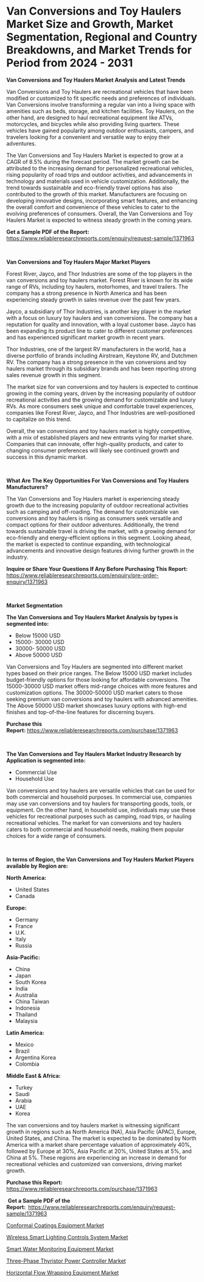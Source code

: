 <p><h1>Van Conversions and Toy Haulers Market Size and Growth, Market Segmentation, Regional and Country Breakdowns, and Market Trends for Period from 2024 -  2031</h1></p><p><strong>Van Conversions and Toy Haulers Market Analysis and Latest Trends</strong></p>
<p><p>Van Conversions and Toy Haulers are recreational vehicles that have been modified or customized to fit specific needs and preferences of individuals. Van Conversions involve transforming a regular van into a living space with amenities such as beds, storage, and kitchen facilities. Toy Haulers, on the other hand, are designed to haul recreational equipment like ATVs, motorcycles, and bicycles while also providing living quarters. These vehicles have gained popularity among outdoor enthusiasts, campers, and travelers looking for a convenient and versatile way to enjoy their adventures.</p><p>The Van Conversions and Toy Haulers Market is expected to grow at a CAGR of 8.5% during the forecast period. The market growth can be attributed to the increasing demand for personalized recreational vehicles, rising popularity of road trips and outdoor activities, and advancements in technology and materials used in vehicle customization. Additionally, the trend towards sustainable and eco-friendly travel options has also contributed to the growth of this market. Manufacturers are focusing on developing innovative designs, incorporating smart features, and enhancing the overall comfort and convenience of these vehicles to cater to the evolving preferences of consumers. Overall, the Van Conversions and Toy Haulers Market is expected to witness steady growth in the coming years.</p></p>
<p><strong>Get a Sample PDF of the Report:&nbsp;</strong> <a href="https://www.reliableresearchreports.com/enquiry/request-sample/1371963">https://www.reliableresearchreports.com/enquiry/request-sample/1371963</a></p>
<p>&nbsp;</p>
<p><strong>Van Conversions and Toy Haulers Major Market Players</strong></p>
<p><p>Forest River, Jayco, and Thor Industries are some of the top players in the van conversions and toy haulers market. Forest River is known for its wide range of RVs, including toy haulers, motorhomes, and travel trailers. The company has a strong presence in North America and has been experiencing steady growth in sales revenue over the past few years.</p><p>Jayco, a subsidiary of Thor Industries, is another key player in the market with a focus on luxury toy haulers and van conversions. The company has a reputation for quality and innovation, with a loyal customer base. Jayco has been expanding its product line to cater to different customer preferences and has experienced significant market growth in recent years.</p><p>Thor Industries, one of the largest RV manufacturers in the world, has a diverse portfolio of brands including Airstream, Keystone RV, and Dutchmen RV. The company has a strong presence in the van conversions and toy haulers market through its subsidiary brands and has been reporting strong sales revenue growth in this segment.</p><p>The market size for van conversions and toy haulers is expected to continue growing in the coming years, driven by the increasing popularity of outdoor recreational activities and the growing demand for customizable and luxury RVs. As more consumers seek unique and comfortable travel experiences, companies like Forest River, Jayco, and Thor Industries are well-positioned to capitalize on this trend.</p><p>Overall, the van conversions and toy haulers market is highly competitive, with a mix of established players and new entrants vying for market share. Companies that can innovate, offer high-quality products, and cater to changing consumer preferences will likely see continued growth and success in this dynamic market.</p></p>
<p>&nbsp;</p>
<p><strong>What Are The Key Opportunities For Van Conversions and Toy Haulers Manufacturers?</strong></p>
<p><p>The Van Conversions and Toy Haulers market is experiencing steady growth due to the increasing popularity of outdoor recreational activities such as camping and off-roading. The demand for customizable van conversions and toy haulers is rising as consumers seek versatile and compact options for their outdoor adventures. Additionally, the trend towards sustainable travel is driving the market, with a growing demand for eco-friendly and energy-efficient options in this segment. Looking ahead, the market is expected to continue expanding, with technological advancements and innovative design features driving further growth in the industry.</p></p>
<p><strong>Inquire or Share Your Questions If Any Before Purchasing This Report:</strong> <a href="https://www.reliableresearchreports.com/enquiry/pre-order-enquiry/1371963">https://www.reliableresearchreports.com/enquiry/pre-order-enquiry/1371963</a></p>
<p>&nbsp;</p>
<p><strong>Market Segmentation</strong></p>
<p><strong>The Van Conversions and Toy Haulers Market Analysis by types is segmented into:</strong></p>
<p><ul><li>Below 15000 USD</li><li>15000- 30000 USD</li><li>30000- 50000 USD</li><li>Above 50000 USD</li></ul></p>
<p><p>Van Conversions and Toy Haulers are segmented into different market types based on their price ranges. The Below 15000 USD market includes budget-friendly options for those looking for affordable conversions. The 15000-30000 USD market offers mid-range choices with more features and customization options. The 30000-50000 USD market caters to those seeking premium van conversions and toy haulers with advanced amenities. The Above 50000 USD market showcases luxury options with high-end finishes and top-of-the-line features for discerning buyers.</p></p>
<p><strong>Purchase this Report:&nbsp;</strong><a href="https://www.reliableresearchreports.com/purchase/1371963">https://www.reliableresearchreports.com/purchase/1371963</a></p>
<p>&nbsp;</p>
<p><strong>The Van Conversions and Toy Haulers Market Industry Research by Application is segmented into:</strong></p>
<p><ul><li>Commercial Use</li><li>Household Use</li></ul></p>
<p><p>Van conversions and toy haulers are versatile vehicles that can be used for both commercial and household purposes. In commercial use, companies may use van conversions and toy haulers for transporting goods, tools, or equipment. On the other hand, in household use, individuals may use these vehicles for recreational purposes such as camping, road trips, or hauling recreational vehicles. The market for van conversions and toy haulers caters to both commercial and household needs, making them popular choices for a wide range of consumers.</p></p>
<p>&nbsp;</p>
<p><strong>In terms of Region, the Van Conversions and Toy Haulers Market Players available by Region are:</strong></p>
<p>
    <p> <strong> North America: </strong>
        <ul>
            <li>United States</li>
            <li>Canada</li>
        </ul>
        </p> 
    <p> <strong> Europe: </strong>
        <ul>
            <li>Germany</li>
            <li>France</li>
            <li>U.K.</li>
            <li>Italy</li>
            <li>Russia</li>
        </ul>
        </p> 
    <p> <strong> Asia-Pacific: </strong>
        <ul>
            <li>China</li>
            <li>Japan</li>
            <li>South Korea</li>
            <li>India</li>
            <li>Australia</li>
            <li>China Taiwan</li>
            <li>Indonesia</li>
            <li>Thailand</li>
            <li>Malaysia</li>
        </ul>
        </p> 
    <p> <strong> Latin America: </strong>
        <ul>
            <li>Mexico</li>
            <li>Brazil</li>
            <li>Argentina Korea</li>
            <li>Colombia</li>
        </ul>
        </p> 
    <p> <strong> Middle East & Africa: </strong>
        <ul>
            <li>Turkey</li>
            <li>Saudi</li>
            <li>Arabia</li>
            <li>UAE</li>
            <li>Korea</li>
        </ul>
    </p>
    </p>
<p><p>The van conversions and toy haulers market is witnessing significant growth in regions such as North America (NA), Asia Pacific (APAC), Europe, United States, and China. The market is expected to be dominated by North America with a market share percentage valuation of approximately 40%, followed by Europe at 30%, Asia Pacific at 20%, United States at 5%, and China at 5%. These regions are experiencing an increase in demand for recreational vehicles and customized van conversions, driving market growth.</p></p>
<p><strong>Purchase this Report: </strong><a href="https://www.reliableresearchreports.com/purchase/1371963">https://www.reliableresearchreports.com/purchase/1371963</a></p>
<p>&nbsp;<strong>Get a Sample PDF of the Report:&nbsp;&nbsp;</strong><a href="https://www.reliableresearchreports.com/enquiry/request-sample/1371963">https://www.reliableresearchreports.com/enquiry/request-sample/1371963</a></p>
<p><strong></strong></p>
<p><p><a href="https://issuu.com/reportprime-2/docs/conformal-coatings-equipment-market-size-2030.pptx">Conformal Coatings Equipment Market</a></p><p><a href="https://github.com/YashRP12/Market-Research-Report-List-3/blob/main/wireless-smart-lighting-controls-system-market.md">Wireless Smart Lighting Controls System Market</a></p><p><a href="https://medium.com/@donaldortega4f/smart-water-monitoring-equipment-market-trends-and-market-analysis-forecasted-for-period-2024-2031-3430d0883d38">Smart Water Monitoring Equipment Market</a></p><p><a href="https://medium.com/@donaldortega4f/three-phase-thyristor-power-controller-market-size-reveals-the-best-marketing-channels-in-global-f953678a3157">Three-Phase Thyristor Power Controller Market</a></p><p><a href="https://issuu.com/reportprime-2/docs/horizontal-flow-wrapping-equipment-market-size-203">Horizontal Flow Wrapping Equipment Market</a></p></p>